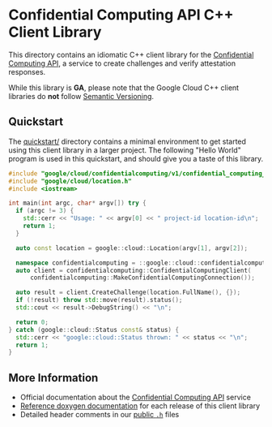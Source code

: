 # Confidential Computing API C++ Client Library

This directory contains an idiomatic C++ client library for the
[Confidential Computing API][cloud-service-docs], a service to create challenges
and verify attestation responses.

While this library is **GA**, please note that the Google Cloud C++ client
libraries do **not** follow [Semantic Versioning](https://semver.org/).

## Quickstart

The [quickstart/](quickstart/README.md) directory contains a minimal environment
to get started using this client library in a larger project. The following
"Hello World" program is used in this quickstart, and should give you a taste of
this library.

<!-- inject-quickstart-start -->

```cc
#include "google/cloud/confidentialcomputing/v1/confidential_computing_client.h"
#include "google/cloud/location.h"
#include <iostream>

int main(int argc, char* argv[]) try {
  if (argc != 3) {
    std::cerr << "Usage: " << argv[0] << " project-id location-id\n";
    return 1;
  }

  auto const location = google::cloud::Location(argv[1], argv[2]);

  namespace confidentialcomputing = ::google::cloud::confidentialcomputing_v1;
  auto client = confidentialcomputing::ConfidentialComputingClient(
      confidentialcomputing::MakeConfidentialComputingConnection());

  auto result = client.CreateChallenge(location.FullName(), {});
  if (!result) throw std::move(result).status();
  std::cout << result->DebugString() << "\n";

  return 0;
} catch (google::cloud::Status const& status) {
  std::cerr << "google::cloud::Status thrown: " << status << "\n";
  return 1;
}
```

<!-- inject-quickstart-end -->

## More Information

- Official documentation about the
  [Confidential Computing API][cloud-service-docs] service
- [Reference doxygen documentation][doxygen-link] for each release of this
  client library
- Detailed header comments in our [public `.h`][source-link] files

[cloud-service-docs]: https://cloud.google.com/confidential-computing
[doxygen-link]: https://cloud.google.com/cpp/docs/reference/confidentialcomputing/latest/
[source-link]: https://github.com/googleapis/google-cloud-cpp/tree/main/google/cloud/confidentialcomputing
